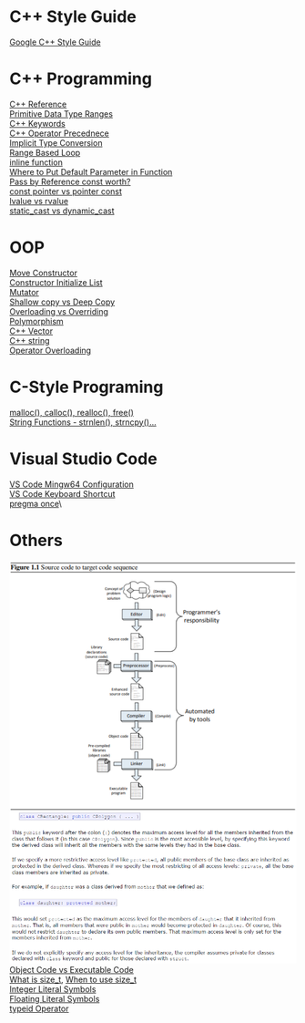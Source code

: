 # C++ Style Guide
[Google C++ Style Guide](https://google.github.io/styleguide/cppguide.html)
# C++ Programming
[C++ Reference](http://www.cplusplus.com/reference/)\
[Primitive Data Type Ranges](https://docs.microsoft.com/en-us/cpp/cpp/data-type-ranges?view=vs-2019)\
[C++ Keywords](https://en.cppreference.com/w/cpp/keyword)\
[C++ Operator Precednece](http://www.cplusplus.com/doc/tutorial/operators/)\
[Implicit Type Conversion](https://www.geeksforgeeks.org/type-conversion-in-c/)\
[Range Based Loop](https://www.geeksforgeeks.org/range-based-loop-c/)\
[inline function](https://www.geeksforgeeks.org/inline-functions-cpp/)\
[Where to Put Default Parameter in Function](https://stackoverflow.com/questions/2842928/default-value-of-function-parameter)\
[Pass by Reference const worth?](https://stackoverflow.com/questions/5060137/passing-as-const-and-by-reference-worth-it)\
[const pointer vs pointer const](https://stackoverflow.com/questions/21476869/constant-pointer-vs-pointer-to-constant)\
[lvalue vs rvalue](https://thispointer.com/difference-between-lvalue-and-rvalue-in-c/)\
[static_cast vs dynamic_cast](https://stackoverflow.com/questions/332030/when-should-static-cast-dynamic-cast-const-cast-and-reinterpret-cast-be-used)
# OOP
[Move Constructor](https://www.udemy.com/course/beginning-c-plus-plus-programming/learn/lecture/9535596#overview)\
[Constructor Initialize List](https://www.geeksforgeeks.org/when-do-we-use-initializer-list-in-c/)\
[Mutator](https://en.wikipedia.org/wiki/Mutator_method)\
[Shallow copy vs Deep Copy](https://stackoverflow.com/Questions/2657810/deep-copy-vs-shallow-copy)\
[Overloading vs Overriding](https://www.geeksforgeeks.org/function-overloading-vs-function-overriding-in-cpp/)\
[Polymorphism](https://www.geeksforgeeks.org/polymorphism-in-c/)\
[C++ Vector](http://www.cplusplus.com/reference/vector/vector/begin/)\
[C++ string](http://www.cplusplus.com/reference/string/string/)\
[Operator Overloading](https://docs.microsoft.com/en-us/cpp/cpp/operator-overloading?view=vs-2019)
# C-Style Programing
[malloc(), calloc(), realloc(), free()](https://www.geeksforgeeks.org/dynamic-memory-allocation-in-c-using-malloc-calloc-free-and-realloc/)\
[String Functions - strnlen(), strncpy()...](https://en.wikibooks.org/wiki/C_Programming/String_manipulation)
# Visual Studio Code
[VS Code Mingw64 Configuration](https://code.visualstudio.com/docs/cpp/config-mingw)\
[VS Code Keyboard Shortcut](https://code.visualstudio.com/shortcuts/keyboard-shortcuts-windows.pdf)\
[pregma once](https://en.wikipedia.org/wiki/Pragma_once)\
# Others
![Compiler/Linker](/images/preprocessor_compile_link_sequence.png)\
![Inheritance Specified](/images/inheritance_specifier.png)\
[Object Code vs Executable Code](https://pediaa.com/what-is-the-difference-between-object-code-and-executable-code/)\
[What is size_t](https://www.geeksforgeeks.org/size_t-data-type-c-language/), [When to use size_t](https://stackoverflow.com/questions/1951519/should-i-use-stdsize-t-or-int-in-my-for-loops/1951662#1951662)\
[Integer Literal Symbols](https://en.cppreference.com/w/cpp/language/integer_literal)\
[Floating Literal Symbols](https://en.cppreference.com/w/cpp/language/floating_literal)\
[typeid Operator](https://docs.microsoft.com/en-us/cpp/cpp/typeid-operator?view=vs-2019)
